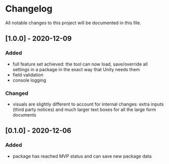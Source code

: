 # Changelog
All notable changes to this project will be documented in this file.

## [1.0.0] - 2020-12-09
### Added
- full feature set achieved: the tool can now load, save/override all settings in a package in the exact way that Unity needs them
- field validation
- console logging

### Changed
- visuals are slightly different to account for internal changes: extra inputs (third party notices) and much larger text boxes for all the large form documents

## [0.1.0] - 2020-12-06
### Added
- package has reached MVP status and can save new package data